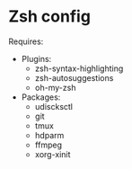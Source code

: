 # Zsh config
Requires:
+ Plugins:
  - zsh-syntax-highlighting
  - zsh-autosuggestions
  - oh-my-zsh
+ Packages:
  - udiscksctl
  - git
  - tmux
  - hdparm
  - ffmpeg
  - xorg-xinit

